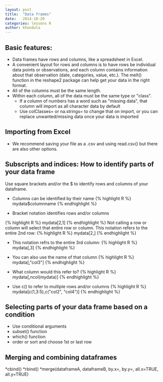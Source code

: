 ```yaml
---
layout: post
title:  "Data frames"
date:   2014-10-20
categories: lessons R
author: khondula
---
```


## Basic features:

* Data frames have rows and columns, like a spreadsheet in Excel. 
* A convenient layout for rows and columns is to have rows be individual data points or observations, and each column contains information about that observation (date, categories, value, etc.). The melt() function in the reshape2 package can help get your data in the right format.
* All of the columns must be the same length.
* Within each column, all of the data must be the same type or "class". 
	- If a column of numbers has a word such as "missing data", that column will import as all character data by default
	- Use colClasses= or na.strings= to change that on import, or you can replace unwanted/missing data once your data is imported

## Importing from Excel
* We recommend saving your file as a .csv and using read.csv() but there are also other options.

## Subscripts and indices: How to identify parts of your data frame

Use square brackets and/or the $ to identify rows and columns of your dataframe. 

* Columns can be identified by their name
{% highlight R %} 
mydata$columnname
{% endhighlight %}
+ Bracket notation identifies rows and/or columns

{% highlight R %} 
mydata[2,1]
{% endhighlight %}
Not calling a row or column will select that entire row or column. This notation refers to the entire 2nd row:
{% highlight R %} 
mydata[2,]
{% endhighlight %}
* This notation refrs to the entire 3rd column:
{% highlight R %} 
mydata[,3]
{% endhighlight %}
* You can also use the name of that column
{% highlight R %} 
mydata[,"col3"]
{% endhighlight %}
* What column would this refer to?
{% highlight R %} 
mydata[,ncol(mydata)]
{% endhighlight %}

* Use c() to refer to multiple rows and/or columns
{% highlight R %} 
mydata[c(1,3:5),c("col2", "col4")]
{% endhighlight %}

## Selecting parts of your data frame based on a condition

* Use conditional arguments
* subset() function
* which() function
* order or sort and choose 1st or last row

## Merging and combining dataframes

*cbind()
*rbind()
*merge(dataframeA, dataframeB, by.x=, by.y=, all.x=TRUE, all.y=TRUE)
